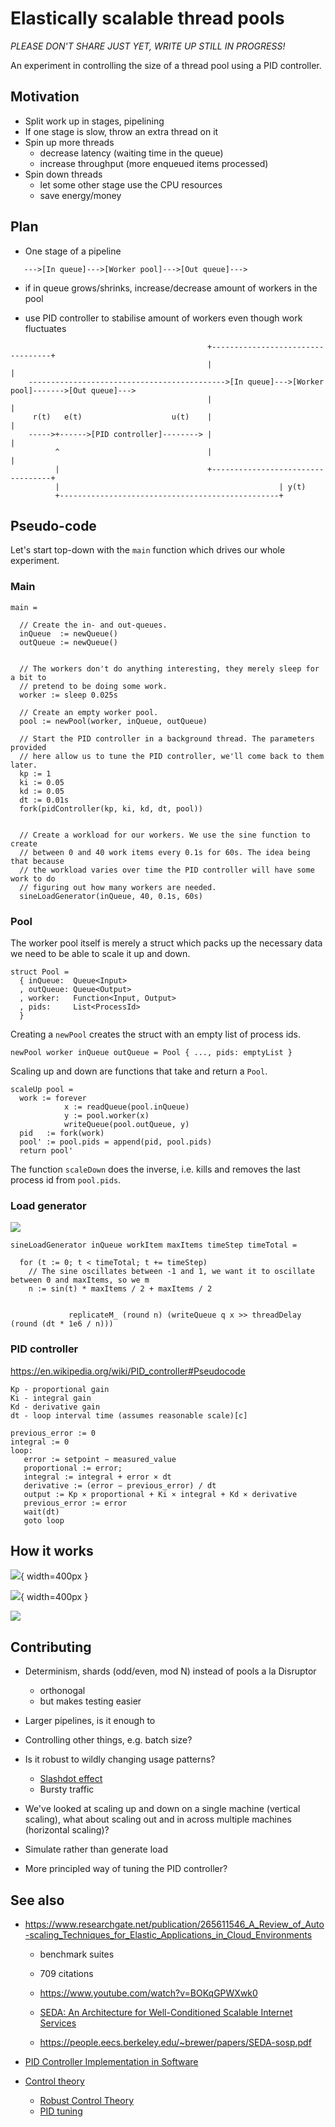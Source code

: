# Elastically scalable thread pools

*PLEASE DON'T SHARE JUST YET, WRITE UP STILL IN PROGRESS!*

An experiment in controlling the size of a thread pool using a PID controller.

## Motivation

* Split work up in stages, pipelining
* If one stage is slow, throw an extra thread on it
* Spin up more threads
  - decrease latency (waiting time in the queue)
  - increase throughput (more enqueued items processed)
* Spin down threads
  - let some other stage use the CPU resources
  - save energy/money

## Plan

* One stage of a pipeline

```
   --->[In queue]--->[Worker pool]--->[Out queue]--->
```

* if in queue grows/shrinks, increase/decrease amount of workers in the pool

* use PID controller to stabilise amount of workers even though work fluctuates

```
                                            +----------------------------------+
                                            |                                  |
    -------------------------------------------->[In queue]--->[Worker pool]------->[Out queue]--->
                                            |                                  |
     r(t)   e(t)                    u(t)    |                                  |
    ----->+------>[PID controller]--------> |                                  |
          ^                                 |                                  |
          |                                 +----------------------------------+
          |                                                 | y(t)
          +-------------------------------------------------+

```

## Pseudo-code

Let's start top-down with the `main` function which drives our whole experiment.

### Main

```
main =

  // Create the in- and out-queues.
  inQueue  := newQueue()
  outQueue := newQueue()


  // The workers don't do anything interesting, they merely sleep for a bit to
  // pretend to be doing some work.
  worker := sleep 0.025s

  // Create an empty worker pool.
  pool := newPool(worker, inQueue, outQueue)

  // Start the PID controller in a background thread. The parameters provided
  // here allow us to tune the PID controller, we'll come back to them later.
  kp := 1
  ki := 0.05
  kd := 0.05
  dt := 0.01s
  fork(pidController(kp, ki, kd, dt, pool))


  // Create a workload for our workers. We use the sine function to create
  // between 0 and 40 work items every 0.1s for 60s. The idea being that because
  // the workload varies over time the PID controller will have some work to do
  // figuring out how many workers are needed.
  sineLoadGenerator(inQueue, 40, 0.1s, 60s)
```

### Pool

The worker pool itself is merely a struct which packs up the necessary data we
need to be able to scale it up and down.

```
struct Pool =
  { inQueue:  Queue<Input>
  , outQueue: Queue<Output>
  , worker:   Function<Input, Output>
  , pids:     List<ProcessId>
  }
```

Creating a `newPool` creates the struct with an empty list of process ids.

```
newPool worker inQueue outQueue = Pool { ..., pids: emptyList }
```

Scaling up and down are functions that take and return a `Pool`.

```
scaleUp pool =
  work := forever
            x := readQueue(pool.inQueue)
            y := pool.worker(x)
            writeQueue(pool.outQueue, y)
  pid   := fork(work)
  pool' := pool.pids = append(pid, pool.pids)
  return pool'
```

The function `scaleDown` does the inverse, i.e. kills and removes the last
process id from `pool.pids`.

### Load generator

![](https://en.wikipedia.org/wiki/Sine_and_cosine#/media/File:Sine_cosine_one_period.svg)

```
sineLoadGenerator inQueue workItem maxItems timeStep timeTotal =

  for (t := 0; t < timeTotal; t += timeStep)
    // The sine oscillates between -1 and 1, we want it to oscillate between 0 and maxItems, so we m
    n := sin(t) * maxItems / 2 + maxItems / 2


             replicateM_ (round n) (writeQueue q x >> threadDelay (round (dt * 1e6 / n)))
```

### PID controller

https://en.wikipedia.org/wiki/PID_controller#Pseudocode

    Kp - proportional gain
    Ki - integral gain
    Kd - derivative gain
    dt - loop interval time (assumes reasonable scale)[c]

```
previous_error := 0
integral := 0
loop:
   error := setpoint − measured_value
   proportional := error;
   integral := integral + error × dt
   derivative := (error − previous_error) / dt
   output := Kp × proportional + Ki × integral + Kd × derivative
   previous_error := error
   wait(dt)
   goto loop
```

## How it works

![](img/elastically-scalable-thread-pools-1.0-0.0-0.0.svg){ width=400px }

![](img/elastically-scalable-thread-pools-1.0-5.0e-2-0.0.svg){ width=400px }

![](img/elastically-scalable-thread-pools-1.0-5.0e-2-5.0e-2.svg)


## Contributing

* Determinism, shards (odd/even, mod N) instead of pools a la Disruptor
  - orthonogal
  - but makes testing easier

* Larger pipelines, is it enough to

* Controlling other things, e.g. batch size?

* Is it robust to wildly changing usage patterns?
  - [Slashdot effect](https://en.wikipedia.org/wiki/Slashdot_effect)
  - Bursty traffic

* We've looked at scaling up and down on a single machine (vertical scaling),
  what about scaling out and in across multiple machines (horizontal scaling)?

* Simulate rather than generate load

* More principled way of tuning the PID controller?

## See also

* https://www.researchgate.net/publication/265611546_A_Review_of_Auto-scaling_Techniques_for_Elastic_Applications_in_Cloud_Environments
  - benchmark suites
  - 709 citations

  - https://www.youtube.com/watch?v=BOKqGPWXwk0
  - [SEDA: An Architecture for Well-Conditioned Scalable Internet
    Services](https://people.eecs.berkeley.edu/~brewer/papers/SEDA-sosp.pdf)
  - https://people.eecs.berkeley.edu/~brewer/papers/SEDA-sosp.pdf

* [PID Controller Implementation in
  Software](https://youtube.com/watch?v=zOByx3Izf5U)

* [Control theory](https://en.wikipedia.org/wiki/Control_theory)
  - [Robust Control Theory](https://users.ece.cmu.edu/~koopman/des_s99/control_theory/)
  - [PID tuning](https://en.wikipedia.org/wiki/PID_controller#Loop_tuning)
